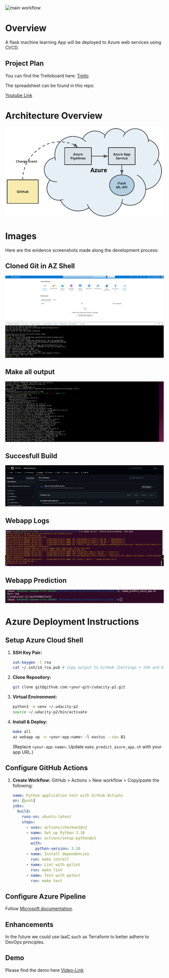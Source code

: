 ![main workflow](https://github.com/KarlKolibri/udacity_devops_p2/actions/workflows/main_udap2.yml/badge.svg)
# Overview

A flask machine learning App will be deployed to Azure web services using CI/CD.

## Project Plan

You can find the Trelloboard here: [Trello](https://trello.com/b/kBa343ig/udacitydevopsp2)

The spreadsheet can be found in this repo.

[Youtube Link](https://youtu.be/y3e3VEPMf1c)

# Architecture Overview

![Archtiecture](images/cd-diagram.png)


# Images
Here are the evidence screenshots made along the development process:

## Cloned Git in AZ Shell
![Cloned Git AZ Shell](images/cloned_git_into_azure.png)

## Make all output
![make all](images/make_all1.png)

## Succesfull Build 
![Successfull Build](images/successfull_actions_build.png)

## Webapp Logs
![Logs](images/webapp_logs.png)

## Webapp Prediction
![Prediction](images/prediction.png)

# Azure Deployment Instructions

## Setup Azure Cloud Shell

1.  **SSH Key Pair:**
    ```bash
    ssh-keygen -t rsa
    cat ~/.ssh/id_rsa.pub # Copy output to GitHub (Settings > SSH and GPG keys)
    ```
2.  **Clone Repository:**
    ```bash
    git clone git@github.com:<your-git>/udacity-p2.git
    ```
3.  **Virtual Environment:**
    ```bash
    python3 -m venv ~/.udacity-p2
    source ~/.udacity-p2/bin/activate
    ```
4.  **Install & Deploy:**
    ```bash
    make all
    az webapp up -n <your-app-name> -l eastus --sku B1
    ```
    (Replace `<your-app-name>`. Update `make_predict_azure_app.sh` with your app URL.)

## Configure GitHub Actions

1.  **Create Workflow:**
    GitHub > Actions > New workflow > Copy/paste the following:
    ```yaml
    name: Python application test with Github Actions
    on: [push]
    jobs:
      build:
        runs-on: ubuntu-latest
        steps:
          - uses: actions/checkout@v2
          - name: Set up Python 3.10
            uses: actions/setup-python@v1
            with:
              python-version: 3.10
          - name: Install dependencies
            run: make install
          - name: Lint with pylint
            run: make lint
          - name: Test with pytest
            run: make test
    ```

## Configure Azure Pipeline

Follow [Microsoft documentation](https://docs.microsoft.com/en-us/azure/devops/pipelines/ecosystems/python-webapp?view=azure-devops).


## Enhancements
In the future we could use IaaC such as Terraform to better adhere to DevOps principles.
## Demo 

Please find the demo here [Video-Link](https://streamable.com/4ksd2r)


